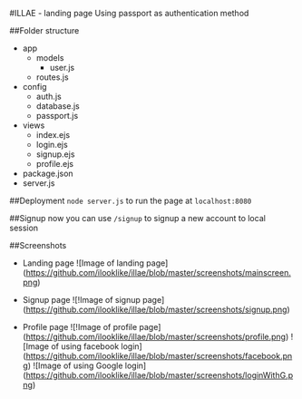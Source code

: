 #ILLAE - landing page
Using passport as authentication method

##Folder structure

* app
  - models
    * user.js  <!-- user model -->
  -  routes.js    <!-- all the routes for our application -->
* config
  - auth.js      <!-- will hold all our client secret keys (facebook, twitter, google) -->
  - database.js  <!-- will hold our database connection settings -->
  - passport.js  <!-- configuring the strategies for passport -->
* views
  - index.ejs    <!-- show home page with login links -->
  - login.ejs    <!-- show login form (only needed for local login) -->
  - signup.ejs   <!-- show signup form (only needed for local signup) -->
  - profile.ejs  <!-- after a user logs in, they will see their profile -->
* package.json      <!-- handle npm packages -->
* server.js         <!-- setup application -->

##Deployment
`node server.js` to run the page at `localhost:8080`

##Signup 
now you can use `/signup` to signup a new account to local session 

##Screenshots
- Landing page
![Image of landing page]
(https://github.com/ilooklike/illae/blob/master/screenshots/mainscreen.png)

- Signup page
![!Image of signup page]
(https://github.com/ilooklike/illae/blob/master/screenshots/signup.png)

- Profile page
![!Image of profile page]
(https://github.com/ilooklike/illae/blob/master/screenshots/profile.png)
![Image of using facebook login]
(https://github.com/ilooklike/illae/blob/master/screenshots/facebook.png)
![Image of using Google login]
(https://github.com/ilooklike/illae/blob/master/screenshots/loginWithG.png)
